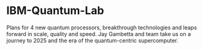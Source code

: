 # IBM-Quantum-Lab

Plans for 4 new quantum processors, breakthrough technologies and leaps forward in scale, quality and speed. Jay Gambetta and team take us on a journey to 2025 and the era of the quantum-centric supercomputer.
